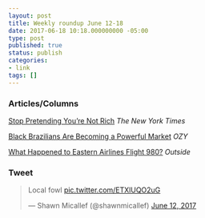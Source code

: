 ```yaml
---
layout: post
title: Weekly roundup June 12-18
date: 2017-06-18 10:18.000000000 -05:00
type: post
published: true
status: publish
categories:
- link
tags: []
---
```


### Articles/Columns

[Stop Pretending You’re Not Rich](https://www.nytimes.com/2017/06/10/opinion/sunday/stop-pretending-youre-not-rich.html "Stop Pretending You’re Not Rich. By Richard V. Reeves") *The New York Times*

[Black Brazilians Are Becoming a Powerful Market](https://www.ozy.com/fast-forward/its-time-for-the-black-brazilian-billionaires/77471 "Black Brazilians Are Becoming a Powerful Market, By Catherine Osborn") *OZY*

[What Happened to Eastern Airlines Flight 980?](https://www.outsideonline.com/2126426/what-happened-eastern-airlines-flight-980 "What Happened to Eastern Airlines Flight 980? By Peter Frick-Wright") *Outside*
  
### Tweet

<blockquote class="twitter-tweet" data-lang="en"><p lang="en" dir="ltr">Local fowl <a href="https://t.co/ETXlUQO2uG">pic.twitter.com/ETXlUQO2uG</a></p>&mdash; Shawn Micallef (@shawnmicallef) <a href="https://twitter.com/shawnmicallef/status/874345502225125376">June 12, 2017</a></blockquote> <script async src="//platform.twitter.com/widgets.js" charset="utf-8"></script>
